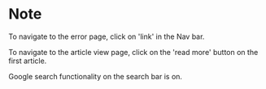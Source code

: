 # Note

To navigate to the error page, click on 'link' in the Nav bar.

To navigate to the article view page, click on the 'read more' button on the first article.

Google search functionality on the search bar is on.
